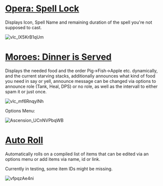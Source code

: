 # [Opera: Spell Lock](https://github.com/Aireeh/Weakauras-for-Ascension/blob/main/Opera%20-%20Spell%20Lock)
Displays Icon, Spell Name and remaining duration of the spell you're not supposed to cast.

![vlc_lX5KrB1qUm](https://user-images.githubusercontent.com/107480863/174154166-973ec687-3256-4eb6-a575-d17c9f75bf7d.png)

# [Moroes: Dinner is Served](https://github.com/Aireeh/Weakauras-for-Ascension/blob/main/Moroes%20-%20Dinner%20is%20Served)
Displays the needed food and the order Pig->Fish->Apple etc. dynamically, and the current starving stacks, additionally announces what kind of food you need in say or yell, announce message can be changed via options to announce role (Tank, Heal, DPS) or no role, as well as the intervall to either spam it or just once.


![vlc_mf6RnqylNh](https://user-images.githubusercontent.com/107480863/174751945-bfe3ff42-0c07-4897-a689-db0f88ced90e.png)


Options Menu:

![Ascension_UCnNVPbqWB](https://user-images.githubusercontent.com/107480863/174155508-cfeb8c98-3469-402b-b502-07706e629da9.png)



# [Auto Roll](https://github.com/Aireeh/Weakauras-for-Ascension/blob/main/Auto%20Roll)
Automatically rolls on a compiled list of items that can be edited via an options menu or add items via name, id or link.

Currently in testing, some item IDs might be missing.

![vfpqzAe4ni](https://user-images.githubusercontent.com/107480863/175812873-92715aad-d486-4d92-884f-68e63b4cfa01.png)
